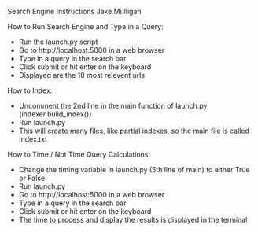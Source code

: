 Search Engine Instructions
Jake Mulligan

How to Run Search Engine and Type in a Query:
- Run the launch.py script
- Go to http://localhost:5000 in a web browser
- Type in a query in the search bar
- Click submit or hit enter on the keyboard
- Displayed are the 10 most relevent urls

How to Index:
- Uncomment the 2nd line in the main function of launch.py (indexer.build_index())
- Run launch.py
- This will create many files, like partial indexes, so the main file is called index.txt

How to Time / Not Time Query Calculations:
- Change the timing variable in launch.py (5th line of main) to either True or False
- Run launch.py
- Go to http://localhost:5000 in a web browser
- Type in a query in the search bar
- Click submit or hit enter on the keyboard
- The time to process and display the results is displayed in the terminal
